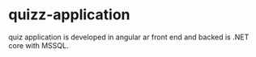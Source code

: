 # quizz-application
quiz application is developed in angular ar front end and backed is .NET core with MSSQL.
